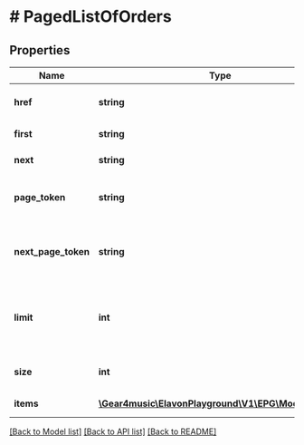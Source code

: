 # # PagedListOfOrders

## Properties

Name | Type | Description | Notes
------------ | ------------- | ------------- | -------------
**href** | **string** | PagedListOfOrders [Resource URL](#section/Overview/Values) (Self link) | [optional] [readonly]
**first** | **string** | First page link | [optional] [readonly]
**next** | **string** | Next page link, null if no more items | [optional] [readonly]
**page_token** | **string** | An opaque continuation token for this page, null for the first page | [optional] [readonly]
**next_page_token** | **string** | An opaque continuation token for the next page, null if no more items | [optional] [readonly]
**limit** | **int** | Maximum number of items to return on this page, at least 1, and might be adjusted to a smaller value | [optional] [readonly]
**size** | **int** | The size of the items array for this page | [optional] [readonly]
**items** | [**\Gear4music\ElavonPlayground\V1\EPG\Model\Order[]**](Order.md) | List of Orders | [optional] [readonly]

[[Back to Model list]](../../README.md#models) [[Back to API list]](../../README.md#endpoints) [[Back to README]](../../README.md)
